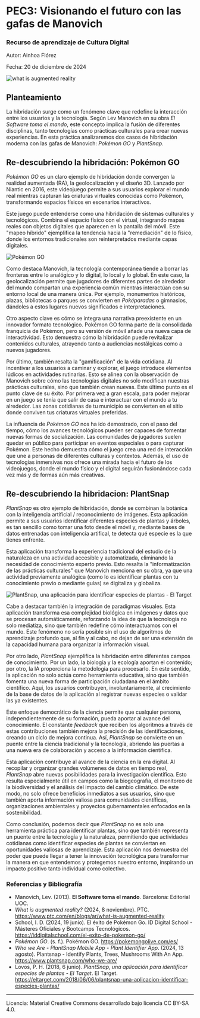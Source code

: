 # PEC3: Visionando el futuro con las gafas de Manovich 

### Recurso de aprendizaje de Cultura Digital 


Autor: Ainhoa Flórez


Fecha: 20 de diciembre de 2024

![what is augmented reality](https://www.ptc.com/-/media/Images/blog/post/ar-blog/what-is-augmented-reality-Image1-900x450.jpg?h=450&w=900) 



## Planteamiento


La hibridación surge como un fenómeno clave que redefine la interacción entre los usuarios y la tecnología. Según Lev Manovich en su obra _El Software toma el mando_, este concepto implica la fusión de diferentes disciplinas, tanto tecnologías como prácticas culturales para crear nuevas experiencias. En esta práctica analizaremos dos casos de hibridación moderna con las gafas de Manovich: _Pokémon GO_ y _PlantSnap_.


## Re-descubriendo la hibridación: Pokémon GO

_Pokémon GO_ es un claro ejemplo de hibridación donde convergen la realidad aumentada (RA), la geolocalización y el diseño 3D. Lanzado por Niantic en 2016, este videojuego permite a sus usuarios explorar el mundo real mientras capturan las criaturas virtuales conocidas como Pokémon, transformando espacios físicos en escenarios interactivos.

Este  juego puede entenderse como una hibridación de sistemas culturales y tecnológicos. Combina el espacio físico con el virtual, integrando mapas reales con objetos digitales que aparecen en la pantalla del móvil. Este "mapeo híbrido" ejemplifica la tendencia hacia la "remediación" de lo físico, donde los entornos tradicionales son reinterpretados mediante capas digitales.

![Pokémon GO](https://lh3.googleusercontent.com/RGShDyVofSODXIJ0eQ9umAID8tCw9KdqBFrtgCEdrxjJijG1qZBryfECP9IRV1MOJhCk4Za4VYB34DE-hnPesZNNVYMwgHKs9KrNue3LNJRJuw=e365-w1920)

Como destaca Manovich, la tecnología contemporánea tiende a borrar las fronteras entre lo analógico y lo digital, lo local y lo global. En este caso, la geolocalización permite que jugadores de diferentes partes de alrededor del mundo compartan una experiencia común mientras interactúan con su entorno local de una manera única. Por ejemplo, monumentos históricos, plazas, bibliotecas o parques se convierten en _Poképaradas_ o gimnasios, dándoles a estos lugares nuevos significados e interpretaciones.

Otro aspecto clave es cómo se integra una narrativa preexistente en un innovador formato tecnológico. Pokémon GO forma parte de la consolidada franquicia de Pokémon, pero su versión de móvil añade una nueva capa de interactividad. Esto demuestra cómo la hibridación puede revitalizar contenidos culturales, atrayendo tanto a audiencias nostálgicas como a nuevos jugadores.

Por último, también resalta la "gamificación" de la vida cotidiana. Al incentivar a los usuarios a caminar y explorar, el juego introduce elementos lúdicos en actividades rutinarias. Esto se alinea con la observación de Manovich sobre cómo las tecnologías digitales no solo modifican nuestras prácticas culturales, sino que también crean nuevas. Este último punto es el punto clave de su éxito. Por primera vez a gran escala, para poder mejorar en un juego se tenía que salir de casa e interactuar con el mundo a tu alrededor. Las zonas cotidianas de tu municipio se convierten en el sitio donde conviven tus criaturas virtuales preferidas.

La influencia de _Pokémon GO_ nos ha ido demostrado, con el paso del tiempo, cómo los avances tecnológicos pueden ser capaces de fomentar nuevas formas de socialización.  Las comunidades de jugadores suelen quedar en público para participar en eventos especiales o para capturar Pokémon.  Este hecho demuestra cómo el juego crea una red de interacción que une a personas de diferentes culturas y contextos.  Además, el uso de tecnologías inmersivas nos ofrece una mirada hacia el futuro de los videojuegos, donde el mundo físico y el digital seguirán fusionándose cada vez más y de formas aún más creativas.


## Re-descubriendo la hibridacion: PlantSnap

_PlantSnap_ es otro ejemplo de hibridación, donde se combinan la botánica con la inteligencia artificial / reconocimiento de imágenes. Esta aplicación permite a sus usuarios identificar diferentes especies de plantas y árboles, es tan sencillo como tomar una foto desde el móvil y, mediante bases de datos entrenadas con inteligencia artifical, te detecta qué especie es la que tienes enfrente.

Esta aplicación transforma la experiencia tradicional del estudio de la naturaleza en una actividad accesible y automatizada, eliminando la necesidad de conocimiento experto previo. Esto resalta la "informatización de las prácticas culturales" que Manovich menciona en su obra, ya que una actividad previamente analógica (como lo es identificar plantas con tu conocimiento previo o mediante guías) se digitaliza y globaliza.

![PlantSnap, una aplicación para identificar especies de plantas - El Target](https://lh3.googleusercontent.com/proxy/6fMRtcz-Jw7Xtq_LFsf0glCkWt4dQhOLcSCMl9knA_7e-sEd2vZDpgXNnHqvKF38Ggb9riAwZ4Qa1l3GoH8RKIxpI01zVowrSanmzlF6vRgAtq5SOcNWOsE5_Q)

Cabe a destacar también la integración de paradigmas visuales. Esta aplicación transforma esa complejidad biológica en imágenes y datos que se procesan automáticamente, reforzando la idea de que la tecnología no solo mediatiza, sino que también redefine cómo interactuamos con el mundo. Este fenómeno no sería posible sin el uso de algoritmos de aprendizaje profundo que, al fin y al cabo, no dejan de ser una extensión de la capacidad humana para organizar la información visual.

Por otro lado, _PlantSnap_ ejemplifica la hibridación entre diferentes campos de conocimiento. Por un lado, la biología y la ecología aportan el contenido; por otro, la IA proporciona la metodología para procesarlo. En este sentido, la aplicación no solo actúa como herramienta educativa, sino que también fomenta una nueva forma de participación ciudadana en el ámbito científico. Aquí, los usuarios contribuyen, involuntariamente, al crecimiento de la base de datos de la aplicación al registrar nuevas especies o validar las ya existentes.

Este enfoque democrático de la ciencia permite que cualquier persona, independientemente de su formación, pueda aportar al avance del conocimiento. El constante _feedback_ que reciben los algoritmos a través de estas contribuciones también mejora la precisión de las identificaciones, creando un ciclo de mejora continua. Así, _PlantSnap_ se convierte en un puente entre la ciencia tradicional y la tecnología, abriendo las puertas a una nueva era de colaboración y acceso a la información científica.

Esta aplicación contribuye al avance de la ciencia en la era digital. Al recopilar y organizar grandes volúmenes de datos en tiempo real, _PlantSnap_ abre nuevas posibilidades para la investigación científica. Esto resulta especialmente útil en campos como la biogeografía, el monitoreo de la biodiversidad y el análisis del impacto del cambio climático. De este modo, no solo ofrece beneficios inmediatos a sus usuarios, sino que también aporta información valiosa para comunidades científicas, organizaciones ambientales y proyectos gubernamentales enfocados en la sostenibilidad.

Como conclusión, podemos decir que _PlantSnap_ no es solo una herramienta práctica para identificar plantas, sino que también representa un puente entre la tecnología y la naturaleza, permitiendo que actividades cotidianas como identificar especies de plantas se conviertan en oportunidades valiosas de aprendizaje. Esta aplicación nos demuestra del poder que puede llegar a tener la innovación tecnológica para transformar la manera en que entendemos y protegemos nuestro entorno, inspirando un impacto positivo tanto individual como colectivo.


### Referencias y Bibliografía

* Manovich, Lev. (2013). **El Software toma el mando**. Barcelona: Editorial UOC.
* _What is augmented reality?_ (2024, 8 noviembre). PTC. https://www.ptc.com/en/blogs/ar/what-is-augmented-reality
* School, I. D. (2024, 19 junio). El éxito de Pokémon Go. ID Digital School - Másteres Oficiales y Bootcamps Tecnológicos.   https://iddigitalschool.com/el-exito-de-pokemon-go/
* _Pokémon GO_. (s. f.). Pokémon GO. https://pokemongolive.com/es/
* _Who we Are - PlantSnap Mobile App - Plant Identifier App_. (2024, 13 agosto). Plantsnap - Identify Plants, Trees, Mushrooms With An App. https://www.plantsnap.com/who-we-are/
* Lovos, P. H. (2018, 6 junio). _PlantSnap, una aplicación para identificar especies de plantas - El Target_. El Target. https://eltarget.com/2018/06/06/plantsnap-una-aplicacion-identificar-especies-plantas/


----

Licencia: Material Creative Commons desarrollado bajo licencia CC BY-SA 4.0. 
